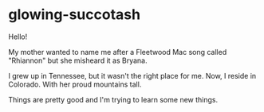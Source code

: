 # glowing-succotash

Hello!

My mother wanted to name me after a Fleetwood Mac song called "Rhiannon" 
but she misheard it as Bryana. 

I grew up in Tennessee, but it wasn't the right place for me. 
Now, I reside in Colorado.
With her proud mountains tall.

Things are pretty good and I'm trying to learn some new things. 